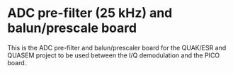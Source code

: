# ADC pre-filter (25 kHz) and balun/prescale board

This is the ADC pre-filter and balun/prescaler board for the
QUAK/ESR and QUASEM project to be used between the I/Q demodulation
and the PICO board.
